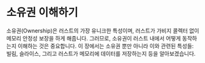 # 소유권 이해하기

소유권(Ownership)은 러스트의 가장 유니크한 특성이며, 러스트가 가비지 콜렉터 없이 메모리 안정성 보장을
하게 해줍니다. 그러므로, 소유권이 러스트 내에서 어떻게 동작하는지 이해하는 것은 중요합니다. 이 장에서는
소유권 뿐만 아니라 이와 관련된 특성들: 빌림, 슬라이스, 그리고 러스트가 메모리에 데이터를 저장하는지 등을
알아보겠습니다.
<!--
# Understanding Ownership

Ownership is Rust’s most unique feature, and it enables Rust to make memory
safety guarantees without needing a garbage collector. Therefore, it’s
important to understand how ownership works in Rust. In this chapter we’ll talk
about ownership as well as several related features: borrowing, slices, and how
Rust lays data out in memory.
-->
